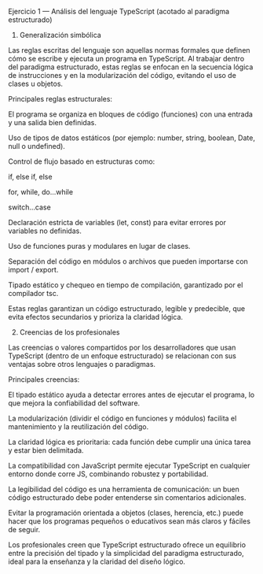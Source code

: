 Ejercicio 1 — Análisis del lenguaje TypeScript (acotado al paradigma estructurado)
1. Generalización simbólica

Las reglas escritas del lenguaje son aquellas normas formales que definen cómo se escribe y ejecuta un programa en TypeScript.
Al trabajar dentro del paradigma estructurado, estas reglas se enfocan en la secuencia lógica de instrucciones y en la modularización del código, evitando el uso de clases u objetos.

Principales reglas estructurales:

El programa se organiza en bloques de código (funciones) con una entrada y una salida bien definidas.

Uso de tipos de datos estáticos (por ejemplo: number, string, boolean, Date, null o undefined).

Control de flujo basado en estructuras como:

if, else if, else

for, while, do...while

switch...case

Declaración estricta de variables (let, const) para evitar errores por variables no definidas.

Uso de funciones puras y modulares en lugar de clases.

Separación del código en módulos o archivos que pueden importarse con import / export.

Tipado estático y chequeo en tiempo de compilación, garantizado por el compilador tsc.

Estas reglas garantizan un código estructurado, legible y predecible, que evita efectos secundarios y prioriza la claridad lógica.

2. Creencias de los profesionales

Las creencias o valores compartidos por los desarrolladores que usan TypeScript (dentro de un enfoque estructurado) se relacionan con sus ventajas sobre otros lenguajes o paradigmas.

Principales creencias:

 El tipado estático ayuda a detectar errores antes de ejecutar el programa, lo que mejora la confiabilidad del software.

 La modularización (dividir el código en funciones y módulos) facilita el mantenimiento y la reutilización del código.

 La claridad lógica es prioritaria: cada función debe cumplir una única tarea y estar bien delimitada.

 La compatibilidad con JavaScript permite ejecutar TypeScript en cualquier entorno donde corre JS, combinando robustez y portabilidad.

 La legibilidad del código es una herramienta de comunicación: un buen código estructurado debe poder entenderse sin comentarios adicionales.

Evitar la programación orientada a objetos (clases, herencia, etc.) puede hacer que los programas pequeños o educativos sean más claros y fáciles de seguir.

Los profesionales creen que TypeScript estructurado ofrece un equilibrio entre la precisión del tipado y la simplicidad del paradigma estructurado, ideal para la enseñanza y la claridad del diseño lógico.
